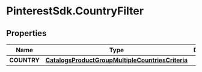 # PinterestSdk.CountryFilter

## Properties

Name | Type | Description | Notes
------------ | ------------- | ------------- | -------------
**COUNTRY** | [**CatalogsProductGroupMultipleCountriesCriteria**](.md) |  | 



